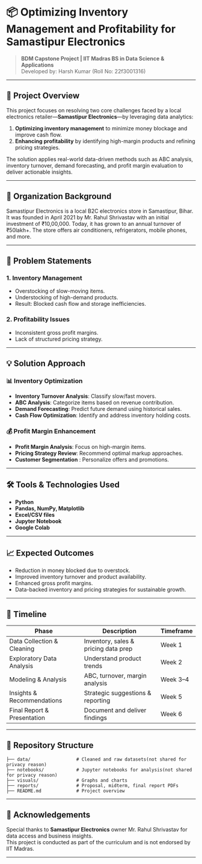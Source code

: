 # 📦 Optimizing Inventory Management and Profitability for Samastipur Electronics

> **BDM Capstone Project | IIT Madras BS in Data Science & Applications**  
> Developed by: Harsh Kumar (Roll No: 22f3001316)

---

## 📌 Project Overview

This project focuses on resolving two core challenges faced by a local electronics retailer—**Samastipur Electronics**—by leveraging data analytics:

1. **Optimizing inventory management** to minimize money blockage and improve cash flow.
2. **Enhancing profitability** by identifying high-margin products and refining pricing strategies.

The solution applies real-world data-driven methods such as ABC analysis, inventory turnover, demand forecasting, and profit margin evaluation to deliver actionable insights.

---

## 🏢 Organization Background

Samastipur Electronics is a local B2C electronics store in Samastipur, Bihar. It was founded in April 2021 by Mr. Rahul Shrivastav with an initial investment of ₹10,00,000. Today, it has grown to an annual turnover of ₹50lakh+. The store offers air conditioners, refrigerators, mobile phones, and more.

---

## 🚨 Problem Statements

### 1. Inventory Management
- Overstocking of slow-moving items.
- Understocking of high-demand products.
- Result: Blocked cash flow and storage inefficiencies.

### 2. Profitability Issues
- Inconsistent gross profit margins.
- Lack of structured pricing strategy.

---

## 💡 Solution Approach

### 📊 Inventory Optimization
- **Inventory Turnover Analysis**: Classify slow/fast movers.
- **ABC Analysis**: Categorize items based on revenue contribution.
- **Demand Forecasting**: Predict future demand using historical sales.
- **Cash Flow Optimization**: Identify and address inventory holding costs.

### 💰 Profit Margin Enhancement
- **Profit Margin Analysis**: Focus on high-margin items.
- **Pricing Strategy Review**: Recommend optimal markup approaches.
- **Customer Segmentation** : Personalize offers and promotions.

---

## 🛠️ Tools & Technologies Used

- **Python**
- **Pandas, NumPy, Matplotlib**
- **Excel/CSV files**
- **Jupyter Notebook**
- **Google Colab**

---

## 📈 Expected Outcomes

- Reduction in money blocked due to overstock.
- Improved inventory turnover and product availability.
- Enhanced gross profit margins.
- Data-backed inventory and pricing strategies for sustainable growth.

---

## 📅 Timeline

| Phase                         | Description                          | Timeframe      |
|------------------------------|--------------------------------------|----------------|
| Data Collection & Cleaning   | Inventory, sales & pricing data prep | Week 1         |
| Exploratory Data Analysis    | Understand product trends            | Week 2         |
| Modeling & Analysis          | ABC, turnover, margin analysis       | Week 3–4       |
| Insights & Recommendations   | Strategic suggestions & reporting    | Week 5         |
| Final Report & Presentation  | Document and deliver findings        | Week 6         |

---

## 📁 Repository Structure

```
├── data/                 # Cleaned and raw datasets(not shared for privacy reason)
├── notebooks/            # Jupyter notebooks for analysis(not shared for privacy reason)
├── visuals/              # Graphs and charts
├── reports/              # Proposal, midterm, final report PDFs
├── README.md             # Project overview

```

---

## 🙏 Acknowledgements

Special thanks to **Samastipur Electronics** owner Mr. Rahul Shrivastav for data access and business insights.  
This project is conducted as part of the curriculum and is not endorsed by IIT Madras.

---
